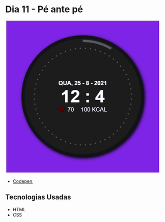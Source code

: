 # Dia 11 - Pé ante pé

![Previsão do Tempo ](./day_11.gif?raw=true "Previsão do Tempo ")

*   [Codepen](https://codepen.io/lizvidotti91/pen/BaZNLzN); 

## Tecnologias Usadas

*   HTML
*   CSS 

